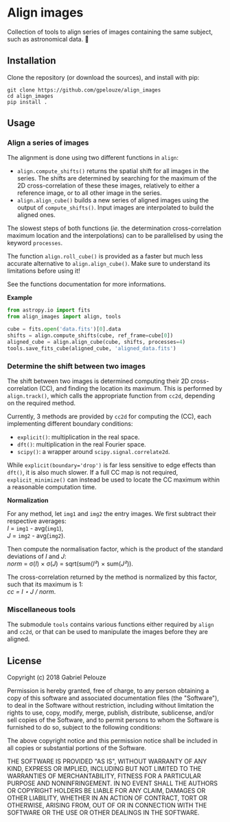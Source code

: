 
# Align images

Collection of tools to align series of images containing the same subject, such
as astronomical data. :milky_way:

## Installation

Clone the repository (or download the sources), and install with pip:

~~~
git clone https://github.com/gpelouze/align_images
cd align_images
pip install .
~~~


## Usage

### Align a series of images

The alignment is done using two different functions in `align`:

- `align.compute_shifts()` returns the spatial shift for all images in the
  series. The shifts are determined by searching for the maximum of the 2D
  cross-correlation of these these images, relatively to either a reference
  image, or to all other image in the series.
- `align.align_cube()` builds a new series of aligned images using the output
  of `compute_shifts()`. Input images are interpolated to build the aligned
  ones.

The slowest steps of both functions (*ie.* the determination cross-correlation
maximum location and the interpolations) can to be parallelised by using the
keyword `processes`.

The function `align.roll_cube()` is provided as a faster but much less accurate
alternative to `align.align_cube()`. Make sure to understand its limitations
before using it!

See the functions documentation for more informations.

**Example**

~~~python
from astropy.io import fits
from align_images import align, tools

cube = fits.open('data.fits')[0].data
shifts = align.compute_shifts(cube, ref_frame=cube[0])
aligned_cube = align.align_cube(cube, shifts, processes=4)
tools.save_fits_cube(aligned_cube, 'aligned_data.fits')
~~~

### Determine the shift between two images

The shift between two images is determined computing their 2D
cross-correlation (CC), and finding the location its maximum. This is performed by
`align.track()`, which calls the appropriate function from `cc2d`, depending on
the required method.

Currently, 3 methods are provided by `cc2d` for computing the (CC), each
implementing different boundary conditions:

- `explicit()`: multiplication in the real space.
- `dft()`: multiplication in the real Fourier space.
- `scipy()`: a wrapper around `scipy.signal.correlate2d`.

While `explicit(boundary='drop')` is far less sensitive to edge effects than
`dft()`, it is also much slower. If a full CC map is not required,
`explicit_minimize()` can instead be used to locate the CC maximum within a
reasonable computation time.

**Normalization**

For any method, let `img1` and `img2` the entry images. We first subtract their
respective averages:  
*I* = `img1` - avg(`img1`),  
*J* = `img2` - avg(`img2`).

Then compute the normalisation factor, which is the product of the standard
deviations of *I* and *J*:  
*norm* = σ(*I*) × σ(*J*) = sqrt(sum(*I²*) × sum(*J²*)).

The cross-correlation returned by the method is normalized by this factor, such
that its maximum is 1:  
*cc = I ⋆ J / norm*.


### Miscellaneous tools

The submodule `tools` contains various functions either required by `align` and
`cc2d`, or that can be used to manipulate the images before they are aligned.


## License

Copyright (c) 2018 Gabriel Pelouze

Permission is hereby granted, free of charge, to any person obtaining a copy
of this software and associated documentation files (the "Software"), to deal
in the Software without restriction, including without limitation the rights
to use, copy, modify, merge, publish, distribute, sublicense, and/or sell
copies of the Software, and to permit persons to whom the Software is
furnished to do so, subject to the following conditions:

The above copyright notice and this permission notice shall be included in all
copies or substantial portions of the Software.

THE SOFTWARE IS PROVIDED "AS IS", WITHOUT WARRANTY OF ANY KIND, EXPRESS OR
IMPLIED, INCLUDING BUT NOT LIMITED TO THE WARRANTIES OF MERCHANTABILITY,
FITNESS FOR A PARTICULAR PURPOSE AND NONINFRINGEMENT. IN NO EVENT SHALL THE
AUTHORS OR COPYRIGHT HOLDERS BE LIABLE FOR ANY CLAIM, DAMAGES OR OTHER
LIABILITY, WHETHER IN AN ACTION OF CONTRACT, TORT OR OTHERWISE, ARISING FROM,
OUT OF OR IN CONNECTION WITH THE SOFTWARE OR THE USE OR OTHER DEALINGS IN THE
SOFTWARE.
